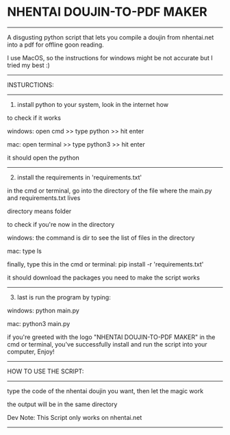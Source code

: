 # NHENTAI DOUJIN-TO-PDF MAKER

---------------------------------------------------------------------------------

A disgusting python script that lets you compile a doujin from nhentai.net 
into a pdf for offline goon reading.

I use MacOS, so the instructions for windows might be not accurate 
but I tried my best :)

---------------------------------------------------------------------------------

INSTURCTIONS:

---------------------------------------------------------------------------------

1. install python to your system, look in the internet how

to check if it works

windows: open cmd >> type python >> hit enter

mac: open terminal >> type python3 >> hit enter

it should open the python

---------------------------------------------------------------------------------

2. install the requirements in 'requirements.txt'

in the cmd or terminal, go into the directory of the file where
the main.py and requirements.txt lives

directory means folder

to check if you're now in the directory

windows: the command is dir to see the list of files in the directory

mac: type ls

finally, type this in the cmd or terminal: pip install -r 'requirements.txt'

it should download the packages you need to make the script works

---------------------------------------------------------------------------------

3. last is run the program by typing:

windows: python main.py

mac: python3 main.py

if you're greeted with the logo "NHENTAI DOUJIN-TO-PDF MAKER"
in the cmd or terminal, you've successfully install and run the script 
into your computer, Enjoy!

---------------------------------------------------------------------------------

HOW TO USE THE SCRIPT:

---------------------------------------------------------------------------------

type the code of the nhentai doujin you want, then let the magic work

the output will be in the same directory

Dev Note: This Script only works on nhentai.net

---------------------------------------------------------------------------------
